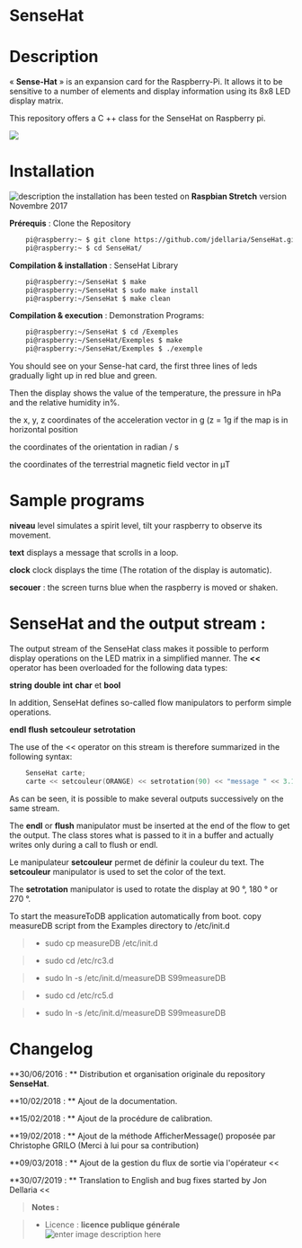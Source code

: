 # SenseHat

# Description
« **Sense-Hat** » is an expansion card for the Raspberry-Pi. It allows it to be sensitive to a number of elements and display information using its 8x8 LED display matrix.

This repository offers a C ++ class for the SenseHat on Raspberry pi.

<img src="https://github.com/PhilippeSimier/SenseHat/blob/master/Documentation/Sense-HAT.png">

# Installation

 ![description](https://img.shields.io/badge/build-passing-green.svg) the installation has been tested on  **Raspbian Stretch**  version Novembre 2017

**Prérequis** : Clone the Repository
```bash
    pi@raspberry:~ $ git clone https://github.com/jdellaria/SenseHat.git
    pi@raspberry:~ $ cd SenseHat/
```
**Compilation & installation** : SenseHat Library
```bash
    pi@raspberry:~/SenseHat $ make
    pi@raspberry:~/SenseHat $ sudo make install
    pi@raspberry:~/SenseHat $ make clean
```
**Compilation & execution** : Demonstration Programs:
```bash
    pi@raspberry:~/SenseHat $ cd /Exemples
    pi@raspberry:~/SenseHat/Exemples $ make
    pi@raspberry:~/SenseHat/Exemples $ ./exemple
```
You should see on your Sense-hat card, the first three lines of leds gradually light up in red blue and green.

Then the display shows the value of the temperature, the pressure in hPa and the relative humidity in%.

the x, y, z coordinates of the acceleration vector in g (z = 1g if the map is in horizontal position

the coordinates of the orientation in radian / s

the coordinates of the terrestrial magnetic field vector in μT

# Sample programs

 **niveau** level simulates a spirit level, tilt your raspberry to observe its movement.

 **text**  displays a message that scrolls in a loop.

 **clock** clock displays the time (The rotation of the display is automatic).  

 **secouer** : the screen turns blue when the raspberry is moved or shaken.

# SenseHat and the output stream :

The output stream of the SenseHat class makes it possible to perform display operations on the LED matrix in a simplified manner. The **<<**  operator has been overloaded for the following data types:

 **string**  **double**  **int**  **char** et **bool**

 In addition, SenseHat defines so-called flow manipulators to perform simple operations.

 **endl** **flush** **setcouleur** **setrotation**

 The use of the << operator on this stream is therefore summarized in the following syntax:

```cpp
    SenseHat carte;
    carte << setcouleur(ORANGE) << setrotation(90) << "message " << 3.1415 << 58 << 'E' << endl;
```
As can be seen, it is possible to make several outputs successively on the same stream.



The **endl**  or **flush** manipulator must be inserted at the end of the flow to get the output. The class stores what is passed to it in a buffer and actually writes only during a call to flush or endl.

Le manipulateur **setcouleur** permet de définir la couleur du text.
The **setcouleur** manipulator is used to set the color of the text.

The **setrotation** manipulator is used to rotate the display at 90 °, 180 ° or 270 °.

To start the measureToDB application automatically from boot. copy measureDB script from the Examples directory to /etc/init.d

> - sudo cp measureDB /etc/init.d

> - sudo cd /etc/rc3.d

> - sudo ln -s /etc/init.d/measureDB S99measureDB

> - sudo cd /etc/rc5.d

> - sudo ln -s /etc/init.d/measureDB S99measureDB

# Changelog

 **30/06/2016 : ** Distribution et organisation originale du repository **SenseHat**.

 **10/02/2018 : ** Ajout de la documentation.

 **15/02/2018 : ** Ajout de la procédure de calibration.

 **19/02/2018 : ** Ajout de la méthode AfficherMessage() proposée par Christophe GRILO (Merci à lui pour sa contribution)

 **09/03/2018 : ** Ajout de la gestion du flux de sortie  via l'opérateur <<

 **30/07/2019 : ** Translation to English and bug fixes started by Jon Dellaria <<
> **Notes :**


> - Licence : **licence publique générale** ![enter image description here](https://img.shields.io/badge/licence-GPL-green.svg)
<!-- TOOLBOX

Génération des badges : https://shields.io/
Génération de ce fichier : https://stackedit.io/editor#

